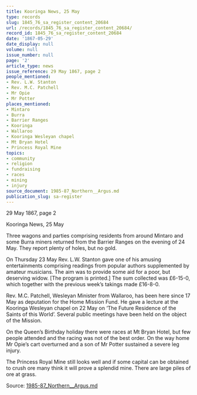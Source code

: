 ```yaml
---
title: Kooringa News, 25 May
type: records
slug: 1845_76_sa_register_content_20684
url: /records/1845_76_sa_register_content_20684/
record_id: 1845_76_sa_register_content_20684
date: '1867-05-29'
date_display: null
volume: null
issue_number: null
page: '2'
article_type: news
issue_reference: 29 May 1867, page 2
people_mentioned:
- Rev. L.W. Stanton
- Rev. M.C. Patchell
- Mr Opie
- Mr Potter
places_mentioned:
- Mintaro
- Burra
- Barrier Ranges
- Kooringa
- Wallaroo
- Kooringa Wesleyan chapel
- Mt Bryan Hotel
- Princess Royal Mine
topics:
- community
- religion
- fundraising
- races
- mining
- injury
source_document: 1985-87_Northern__Argus.md
publication_slug: sa-register
---
```


29 May 1867, page 2

Kooringa News, 25 May

Three wagons and parties comprising residents from around Mintaro and some Burra miners returned from the Barrier Ranges on the evening of 24 May.  They report plenty of holes, but no gold.

On Thursday 23 May Rev. L.W. Stanton gave one of his amusing entertainments comprising readings from popular authors supplemented by amateur musicians.  The aim was to provide some aid for a poor, but deserving widow.  [The program is printed.]  The sum collected was £6-15-0, which together with the previous week’s takings made £16-8-0.

Rev. M.C. Patchell, Wesleyan Minister from Wallaroo, has been here since 17 May as deputation for the Home Mission Fund. He gave a lecture at the Kooringa Wesleyan chapel on 22 May on ‘The Future Residence of the Saints of this World’.  Several public meetings have been held on the object of the Mission.

On the Queen’s Birthday holiday there were races at Mt Bryan Hotel, but few people attended and the racing was not of the best order.  On the way home Mr Opie’s cart overturned and a son of Mr Potter sustained a severe leg injury.

The Princess Royal Mine still looks well and if some capital can be obtained to crush ore many think it will prove a splendid mine.  There are large piles of ore at grass.

Source: [1985-87_Northern__Argus.md](/downloads/markdown/1985-87_Northern__Argus.md)
